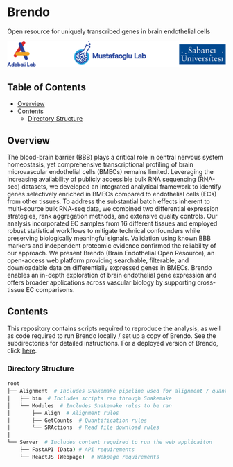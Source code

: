 # Brendo
Open resource for uniquely transcribed genes in brain endothelial cells

<img  src="https://github.com/CompGenomeLab/brendo/blob/dev/home_banner.png"/>

## Table of Contents
* [Overview](#overview)
* [Contents](#repocontents)
	* [Directory Structure](#dirstructure)


## Overview <a name="overview"></a>

The blood-brain barrier (BBB) plays a critical role in central nervous system homeostasis, yet comprehensive transcriptional profiling of brain microvascular endothelial cells (BMECs) remains limited. Leveraging the increasing availability of publicly accessible bulk RNA sequencing (RNA-seq) datasets, we
developed an integrated analytical framework to identify genes selectively enriched in BMECs compared to endothelial cells (ECs) from other tissues. To address the substantial batch effects inherent to multi-source bulk RNA-seq data, we combined two differential expression strategies, rank aggregation methods, and extensive quality controls. Our analysis incorporated EC samples from 16 different tissues and employed robust statistical workflows to mitigate technical confounders while preserving biologically meaningful signals. Validation using known BBB markers and independent proteomic evidence confirmed the reliability of our approach. We present Brendo (Brain Endothelial Open Resource), an open-access web platform providing searchable, filterable, and downloadable data on differentially expressed genes in BMECs. Brendo enables an in-depth exploration of brain endothelial gene expression and offers broader applications across vascular biology by supporting cross-tissue EC comparisons.

## Contents <a name="repocontents"></a>

This repository contains scripts required to reproduce the analysis, as well as code required to run Brendo locally / set up a copy of Brendo. See the subdirectories for detailed instructions. For a deployed version of Brendo, click [here](brendo.sabanciuniv.edu).

###  Directory Structure <a name="dirstructure"></a>
```bash
root
├── Alignment  # Includes Snakemake pipeline used for alignment / quantification
│	├── bin  # Includes scripts ran through Snakemake
│   └── Modules  # Includes Snakemake rules to be ran  
│	    ├── Align  # Alignment rules
│       ├── GetCounts  # Quantification rules
│       └── SRActions  # Read file download rules
│
└── Server  # Includes content required to run the web applicaiton
	├── FastAPI (Data) # API requirements
	└── ReactJS (Webpage)  # Webpage requirements
```